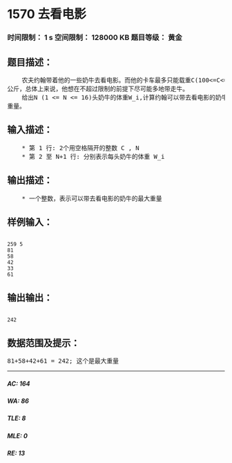 # 1570 去看电影   
### 时间限制： 1 s     空间限制： 128000 KB     题目等级： 黄金  
## 题目描述：  

<pre>
    农夫约翰带着他的一些奶牛去看电影。而他的卡车最多只能载重C(100<=C<=5000)  
公斤，总体上来说，他想在不超过限制的前提下尽可能多地带走牛。
    给出N (1 <= N <= 16)头奶牛的体重W_i,计算约翰可以带去看电影的奶牛的最大  
重量。
</pre>
  
  
## 输入描述：  

<pre>
    * 第 1 行: 2个用空格隔开的整数 C , N
    * 第 2 至 N+1 行: 分别表示每头奶牛的体重 W_i
</pre>
  
  
## 输出描述：  

<pre>
    * 一个整数，表示可以带去看电影的奶牛的最大重量
</pre>
  
  
## 样例输入：  

<pre><code>
259 5  
81  
58  
42  
33  
61
</code></pre>
  
  
## 输出输出：  

<pre><code>
242
</code></pre>
  
  
## 数据范围及提示：  

<pre>
81+58+42+61 = 242; 这个是最大重量
</pre>
  
  
***  

##### AC: 164  
##### WA: 86  
##### TLE: 8  
##### MLE: 0  
##### RE: 13  
